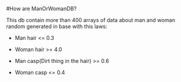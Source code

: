#How are ManOrWomanDB?

This db contain more than 400 arrays of data about man and woman random generated in base with
this laws:

* Man hair <= 0.3

* Woman hair >= 4.0

* Man casp(Dirt thing in the hair) >= 0.6

* Woman casp <= 0.4
